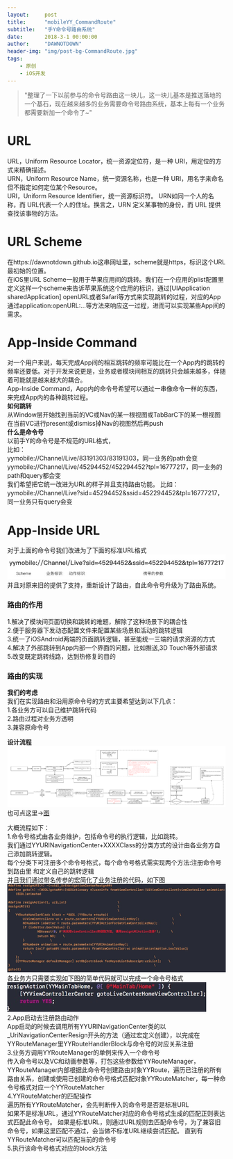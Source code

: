 ```yaml
---
layout:     post
title:      "mobileYY_CommandRoute"
subtitle:   "手Y命令号路由系统"
date:       2018-3-1 00:00:00
author:     "DAWNOTDOWN"
header-img: "img/post-bg-CommandRoute.jpg"
tags:
    - 原创
    - iOS开发
---
```

>"整理了一下以前参与的命令号路由这一块儿，这一块儿基本是推送落地的一个基石，现在越来越多的业务需要命令号路由系统，基本上每有一个业务都需要新加一个命令了~"  

# URL
URL，Uniform Resource Locator，统一资源定位符，是一种 URI，用定位的方式来精确描述。  
URN，Uniform Resource Name，统一资源名称，也是一种 URI，用名字来命名但不指定如何定位某个Resource。  
URI，Uniform Resource Identifier，统一资源标识符。
URN如同一个人的名称，而 URL代表一个人的住址。换言之，URN 定义某事物的身份，而 URL 提供查找该事物的方法。

# URL Scheme  
在https://dawnotdown.github.io这串网址里，scheme就是https，标识这个URL最初始的位置。  
在iOS里URL Scheme一般用于苹果应用间的跳转。我们在一个应用的plist配置里定义这样一个scheme来告诉苹果系统这个应用的标识，通过[UIApplication sharedApplication] openURL或者Safari等方式来实现跳转的过程，对应的App通过application:openURL:...等方法来响应这一过程，进而可以实现某些App间的需求。 

# App-Inside Command
对一个用户来说，每天完成App间的相互跳转的频率可能比在一个App内的跳转的频率还要低。对于开发来说更是，业务或者模块间相互的跳转只会越来越多，伴随着可能就是越来越大的耦合。  
App-Inside Command，App内的命令号希望可以通过一串像命令一样的东西，来完成App内的各种跳转过程。  
**如何跳转**   
从Window层开始找到当前的VC或Nav的某一根视图或TabBarC下的某一根视图  
在当前VC进行present或dismiss掉Nav的视图然后再push   
**什么是命令号**  
以前手Y的命令号是不规范的URL格式，  
比如：  
yymobile://Channel/Live/83191303/83191303，同一业务的path会变    
yymobile://Channel/Live/45294452/452294452?tpl=16777217，同一业务的path和query都会变    
我们希望把它统一改进为URL的样子并且支持路由功能。
比如：
yymobile://Channel/Live?sid=45294452&ssid=452294452&tpl=16777217，同一业务只有query会变


# App-Inside URL
对于上面的命令号我们改进为了下面的标准URL格式
![图片1](/img/mobileYY-CommandRoute_yymobile.jpg)
并且对原来旧的提供了支持，重新设计了路由，自此命令号升级为了路由系统。  
### 路由的作用
1.解决了模块间页面切换和跳转的难题，解除了这种场景下的耦合性  
2.便于服务器下发动态配置文件来配置某些场景和活动的跳转逻辑  
3.统一了iOSAndroid两端的页面跳转逻辑，甚至能统一三端的请求资源的方式  
4.解决了外部跳转到App内部一个界面的问题，比如推送,3D Touch等外部请求  
5.改变既定跳转线路，达到热修复的目的  
### 路由的实现
**我们的考虑**  
我们在实现路由和沿用原命令号的方式主要希望达到以下几点：  
1.各业务方可以自己维护跳转代码  
2.路由过程对业务方透明  
3.兼容原命令号  

**设计流程**
![图片2](/img/mobileYY-CommandRoute.png)
也可点这里→[图](https://www.processon.com/view/link/5ab1380be4b007d2510ceec9)  

大概流程如下：   
1.命令号格式由各业务维护，包括命令号的执行逻辑，比如跳转。  
我们通过YYURINavigationCenter+XXXXClass的分类方式的设计由各业务方自己添加跳转逻辑。  
每个分类下可注册多个命令号格式，每个命令号格式需实现两个方法:注册命令号到路由里
和定义自己的跳转逻辑  
并且我们通过带名传参的宏简化了业务注册的代码，如下图  
![图片3](/img/mobileYY-CommandRoute_code2.jpg)
各业务方只需要实现如下图的简单代码就可以完成一个命令号格式
![图片4](/img/mobileYY-CommandRoute_code1.jpg)  
2.App启动去注册路由动作  
App启动的时候去调用所有YYURINavigationCenter类的以_UriNavigationCenterResign开头的方法（通过宏定义创建），以完成在YYRouteManager里YYRouteHandlerBlock与命令号的对应关系注册    
3.业务方调用YYRouteManager的单例来传入一个命令号  
传入命令号以及VC和动画参数等，打包这些参数给YYRouteManager，YYRouteManager内部根据此命令号创建路由对象YYRoute，遍历已注册的所有路由关系，创建或使用已创建的命令号格式匹配对象YYRouteMatcher，每一种命令号格式对应一个YYRouteMatcher    
4.YYRouteMatcher的匹配操作  
遍历所有YYRouteMatcher，会先判断传入的命令号是否是标准URL  
如果不是标准URL，通过YYRouteMatcher对应的命令号格式生成的匹配正则表达式匹配此命令号。
如果是标准URL，则通过URL规则去匹配命令号，为了兼容旧命令号，如果这里匹配不通过，会当做不标准URL继续尝试匹配。
直到有YYRouteMatcher可以匹配当前的命令号  
5.执行该命令号格式对应的block方法


